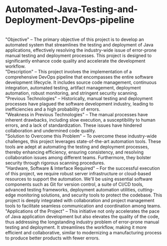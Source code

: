 # Automated-Java-Testing-and-Deployment-DevOps-pipeline
<br>
"Objective" – The primary objective of this project is to develop an automated system that streamlines the testing and deployment of Java applications, effectively resolving the industry-wide issue of error-prone manual testing and deployment processes. This project is designed to significantly enhance code quality and accelerate the development workflow.
<br>
"Description" – This project involves the implementation of a comprehensive DevOps pipeline that encompasses the entire software development lifecycle. It includes source code management, continuous integration, automated testing, artifact management, deployment automation, robust monitoring, and stringent security scanning.
<br>
"Previous Technologies" – Historically, manual testing and deployment processes have plagued the software development industry, leading to inefficiencies and a high probability of errors.
<br>
"Weakness in Previous Technologies" – The manual processes have inherent drawbacks, including slow execution, a susceptibility to human errors, and a lack of standardization. These issues have hindered collaboration and undermined code quality.
<br>
"Solution to Overcome this Problem" – To overcome these industry-wide challenges, this project leverages state-of-the-art automation tools. These tools are adept at automating the testing and deployment processes, thereby enhancing efficiency, ensuring consistency, and resolving collaboration issues among different teams. Furthermore, they bolster security through rigorous scanning procedures.
<br>
"Hardware, Software & Interface Required" – For the successful execution of this project, we require robust server infrastructure or cloud-based resources to support the automation. We'll be using essential software components such as Git for version control, a suite of CI/CD tools, advanced testing frameworks, deployment automation utilities, cutting-edge monitoring solutions, and security tools to protect the codebase. This project is deeply integrated with collaboration and project management tools to facilitate seamless communication and coordination among teams.
<br>
"Applications of the Project" – This initiative not only accelerates the pace of Java application development but also elevates the quality of the code, thus addressing the longstanding industry problem of error-prone manual testing and deployment. It streamlines the workflow, making it more efficient and collaborative, similar to modernizing a manufacturing process to produce better products with fewer errors.
